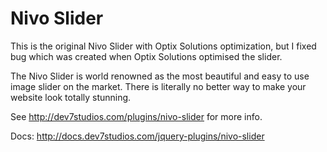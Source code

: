 # Nivo Slider

This is the original Nivo Slider with Optix Solutions optimization, but I fixed bug which was created when Optix Solutions optimised the slider.

The Nivo Slider is world renowned as the most beautiful and easy to use image slider on the market. There is literally no better way to make your website look totally stunning.

See http://dev7studios.com/plugins/nivo-slider for more info.

Docs: http://docs.dev7studios.com/jquery-plugins/nivo-slider
